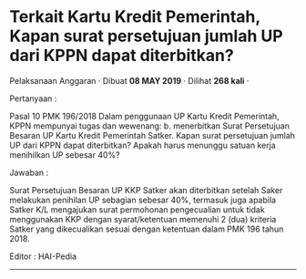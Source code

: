 Terkait Kartu Kredit Pemerintah, Kapan surat persetujuan jumlah UP dari KPPN dapat diterbitkan?
===============================================================================================

Pelaksanaan Anggaran · Dibuat **08 MAY 2019** · Dilihat **268 kali** ·

Pertanyaan :

Pasal 10 PMK 196/2018 Dalam penggunaan UP Kartu Kredit Pemerintah, KPPN mempunyai tugas dan wewenang: b. menerbitkan Surat Persetujuan Besaran UP Kartu Kredit Pemerintah Satker. Kapan surat persetujuan jumlah UP dari KPPN dapat diterbitkan? Apakah harus menunggu satuan kerja menihilkan UP sebesar 40%?

  

Jawaban :

Surat Persetujuan Besaran UP KKP Satker akan diterbitkan setelah Saker melakukan penihilan UP sebagian sebesar 40%, termasuk juga apabila Satker K/L mengajukan surat permohonan pengecualian untuk tidak menggunakan KKP dengan syarat/ketentuan memenuhi 2 (dua) kriteria Satker yang dikecualikan sesuai dengan ketentuan dalam PMK 196 tahun 2018.

  

Editor : HAI-Pedia  

  
  
  

* * *